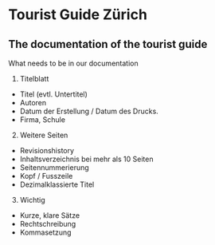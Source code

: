 # Tourist Guide Zürich

## The documentation of the tourist guide 

What needs to be in our documentation
1. Titelblatt
  - Titel (evtl. Untertitel)
  - Autoren
  - Datum der Erstellung / Datum des Drucks.
  - Firma, Schule
2. Weitere Seiten
  - Revisionshistory
  - Inhaltsverzeichnis bei mehr als 10 Seiten
  - Seitennummerierung
  - Kopf / Fusszeile
  - Dezimalklassierte Titel
3. Wichtig
  - Kurze, klare Sätze
  - Rechtschreibung
  - Kommasetzung
